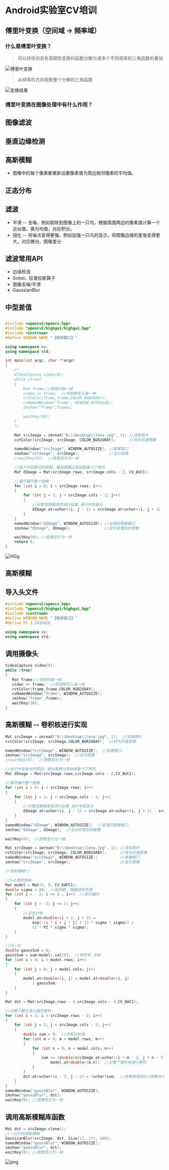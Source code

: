 # Android实验室CV培训

## 傅里叶变换（空间域 -> 频率域）

### 什么是傅里叶变换？

> 可以将任何具有周期性变换的函数分解为诸多个不同频率的三角函数的叠加

![傅里叶变换](https://upload-images.jianshu.io/upload_images/9140378-de1fb5f4dcdc6d61.png?imageMogr2/auto-orient/strip%7CimageView2/2/w/440)

> 从频率的方向观察整个分解的三角函数

![变换结果](https://upload-images.jianshu.io/upload_images/9140378-2a3a371b0e6ec1ab.png?imageMogr2/auto-orient/strip%7CimageView2/2/w/340)

### 傅里叶变换在图像处理中有什么作用？

## 图像滤波

## 垂直边缘检测

## 高斯模糊

+ 图像中的每个像素都重新设置像素值为周边相邻像素的平均值。

## 正态分布

## 滤波

+ 平滑 -- 去噪，例如剔除到图像上的一只鸟，根据周围两边的像素值计算一个近似值，换为均值，对应积分。
+ 锐化 -- 将噪点变得更强，例如加强一只鸟的显示，将图像边缘的差值变得更大，对应微分。图像差分

## 滤波常用API

+ 边缘检测
+ Sobel，拉普拉斯算子
+ 图像去噪/平滑
+ GaussianBlur

## 中型差值

```c++

#include <opencv2/opencv.hpp>
#include "opencv2/highgui/highgui.hpp"
#include <iostream>
#define WINDOW_NAME "【程序窗口】"

using namespace cv;
using namespace std;

int main(int argc, char **argv)
{
    /*
    VideoCapture video(0);
    while (true)
    {
        Mat frame;//视频的每一帧
        video >> frame;  //将视频写入每一帧
        cvtColor(frame,frame,COLOR_RGB2GRAY);
        cvNamedWindow("frame", WINDOW_AUTOSIZE);
        imshow("frame",frame);

        waitKey(30);
    }
    */

    Mat srcImage = imread("D:\\Desktop\\lena.jpg", 1); //读取图片
    cvtColor(srcImage, srcImage, COLOR_BGR2GRAY);      //转为灰度图像

    namedWindow("srcImage", WINDOW_AUTOSIZE); //新建窗口
    imshow("srcImage", srcImage);             //显示图像
    //waitKey(0);  //图像显示为一帧

    //由于中型差分的原因，输出图像比原始图象少了两列
    Mat dImage = Mat(srcImage.rows, srcImage.cols - 2, CV_8UC1);

    //循环遍历整个图像
    for (int i = 0; i < srcImage.rows; i++)
    {
        for (int j = 1; j < srcImage.cols - 1; j++)
        {
            //对整型数据类型进行运算,进行中型差分
            dImage.at<uchar>(i, j - 1) = srcImage.at<uchar>(i, j + 1) - srcImage.at<uchar>(i, j - 1);
        }
    }
    namedWindow("dImage", WINDOW_AUTOSIZE); //处理后图像窗口
    imshow("dImage", dImage);               //显示处理后的图像

    waitKey(0); //图像显示为一帧
    return 0;
}

```

![HGg](https://upload-images.jianshu.io/upload_images/9140378-60d3f3e6fe60aed6.png?imageMogr2/auto-orient/strip%7CimageView2/2/w/640)

## 高斯模糊

## 导入头文件

```c++
#include <opencv2/opencv.hpp>
#include "opencv2/highgui/highgui.hpp"
#include <iostream>
#define WINDOW_NAME "【程序窗口】"
#define PI 3.1415926

using namespace cv;
using namespace std;

```

## 调用摄像头

```c++
VideoCapture video(0);
while (true)
{
   Mat frame;//视频的每一帧
   video >> frame;  //将视频写入每一帧
   cvtColor(frame,frame,COLOR_RGB2GRAY);
   cvNamedWindow("frame", WINDOW_AUTOSIZE);
   imshow("frame",frame);
   waitKey(30);
}
```

## 高斯模糊 -- 卷积核进行实现

```c++
Mat srcImage = imread("D:\\Desktop\\lena.jpg", 1);  //读取图片
cvtColor(srcImage, srcImage,COLOR_BGR2GRAY);  //转为灰度图像

namedWindow("srcImage", WINDOW_AUTOSIZE);  //新建窗口
imshow("srcImage", srcImage);  //显示图像
//waitKey(0);  //图像显示为一帧

//由于中型差分的原因，输出图像比原始图象少了两列
Mat dImage = Mat(srcImage.rows,srcImage.cols - 2,CV_8UC1);

//循环遍历整个图像
for (int i = 0; i < srcImage.rows; i++)
{
	for (int j = 1; j < srcImage.cols - 1; j++)
	{
		//对整型数据类型进行运算,进行中型差分
		dImage.at<uchar>(i, j - 1) = srcImage.at<uchar>(i, j + 1) - srcImage.at<uchar>(i, j - 1);
	}
}
namedWindow("dImage", WINDOW_AUTOSIZE);  //处理后图像窗口
imshow("dImage", dImage);  //显示处理后的图像

waitKey(0);  //图像显示为一帧

Mat srcImage = imread("D:\\Desktop\\lena.jpg", 1); //读取图片
cvtColor(srcImage, srcImage, COLOR_BGR2GRAY);      //转为灰度图像
namedWindow("srcImage", WINDOW_AUTOSIZE);          //新建窗口
imshow("srcImage", srcImage);                      //显示图像

/*高斯模糊*/

//5×5卷积模板
Mat model = Mat(5, 5, CV_64FC1);
double sigma = 80;  //超参数，根据经验所得
for (int i = - 2; i <= 2 ; i++)  //进行遍历
{
	for (int j = -2; j <= 2; j++)
	{
		//正态分布
		model.at<double>(i + 2, j + 2) =
			exp(-(i * i + j * j) / (2 * sigma * sigma)) /
			(2 * PI * sigma * sigma);
	}
}

//归一化
double gaussSum = 0;
gaussSum = sum(model).val[0];  //卷积核 求和
for (int i = 0; i < model.rows; i++)
{
	for (int j = 0; j < model.cols; j++)
	{
		model.at<double>(i, j) = model.at<double>(i, j) 
			/ gaussSum;
	}
}

Mat dst = Mat(srcImage.rows - 4,srcImage.cols - 4,CV_8UC1);

//对整个图片进行遍历卷积
for (int i = 2; i < srcImage.rows - 2; i++)
{
	for (int j = 2; j < srcImage.cols - 2; j++)
	{
		double sum = 0;  //求和目标值
		for (int m = 0; m < model.rows; m++)
		{
			for (int n = 0; n < model.cols; n++)
			{
				sum += (double)srcImage.at<uchar>(i + m - 2, j + n - 2) * 
					model.at<double>(m,n);  //对整个卷积核进行卷积
			}
		}
		dst.at<uchar>(i - 2, j - 2) = (uchar)sum;  //结果赋值到dst图像当中
	}
}
namedWindow("gaussBlur", WINDOW_AUTOSIZE);
imshow("gaussBlur", dst);
waitKey(0); //图像显示为一帧
```

## 调用高斯模糊库函数

```c++
Mat dst = srcImage.clone();
//一行代码高斯模糊
GaussianBlur(srcImage, dst, Size(17, 17), 180);
namedWindow("gaussBlur", WINDOW_AUTOSIZE);
imshow("gaussBlur", dst);
waitKey(0); //图像显示为一帧
```

![png](https://upload-images.jianshu.io/upload_images/9140378-cc006a16fd6bf8c5.png?imageMogr2/auto-orient/strip%7CimageView2/2/w/640)

